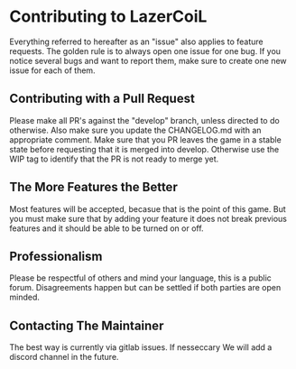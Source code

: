 # Contributing to LazerCoiL
Everything referred to hereafter as an "issue" also applies to feature requests.
The golden rule is to always open one issue for one bug. If you notice several bugs 
and want to report them, make sure to create one new issue for each of them.
## Contributing with a Pull Request
Please make all PR's against the "develop" branch, unless directed to do otherwise. 
Also make sure you update the CHANGELOG.md with an appropriate comment.
Make sure that you PR leaves the game in a stable state before requesting that it 
is merged into develop. Otherwise use the WIP tag to identify that the PR is not 
ready to merge yet.
## The More Features the Better
Most features will be accepted, becasue that is the point of this game. But you 
must make sure that by adding your feature it does not break previous features
and it should be able to be turned on or off.
## Professionalism
Please be respectful of others and mind your language, this is a public forum. 
Disagreements happen but can be settled if both parties are open minded.
## Contacting The Maintainer
The best way is currently via gitlab issues. If nesseccary We will add a discord
channel in the future.